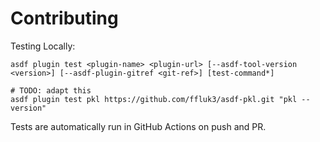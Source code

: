 # Contributing

Testing Locally:

```shell
asdf plugin test <plugin-name> <plugin-url> [--asdf-tool-version <version>] [--asdf-plugin-gitref <git-ref>] [test-command*]

# TODO: adapt this
asdf plugin test pkl https://github.com/ffluk3/asdf-pkl.git "pkl --version"
```

Tests are automatically run in GitHub Actions on push and PR.
